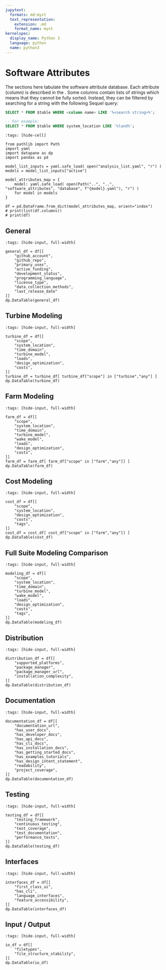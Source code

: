 ```yaml
---
jupytext:
  formats: md:myst
  text_representation:
    extension: .md
    format_name: myst
kernelspec:
  display_name: Python 3
  language: python
  name: python3
---
```


# Software Attributes

The sections here tabulate the software attribute database.
Each attribute (column) is described in the [](schema).
Some columns contain lists of strings which means that they cannot be fully sorted.
Instead, they can be filtered by searching for a string with the following Sequel query:

```sql
SELECT * FROM $table WHERE <column name> LIKE '%<search string>%';

-- For example:
SELECT * FROM $table WHERE system_location LIKE '%land%';
```

```{code-cell} ipython3
:tags: [hide-cell]

from pathlib import Path
import yaml
import datapane as dp
import pandas as pd

model_list_inputs = yaml.safe_load( open("analysis_list.yaml", "r") )
models = model_list_inputs["active"]

model_attributes_map = {
    model: yaml.safe_load( open(Path("..", "..", "software_attributes", "database", f"{model}.yaml"), "r") )
    for model in models
}

df = pd.DataFrame.from_dict(model_attributes_map, orient="index")
# print(list(df.columns))
# print(df)
```

## General
```{code-cell} ipython3
:tags: [hide-input, full-width]

general_df = df[[
    "github_account",
    "github_repo",
    "primary_uses",
    "active_funding",
    "development_status",
    "programming_language",
    "license_type",
    "data_collection_methods",
    "last_release_date"
]]
dp.DataTable(general_df)
```

## Turbine Modeling
```{code-cell} ipython3
:tags: [hide-input, full-width]

turbine_df = df[[
    "scope",
    "system_location",
    "time_domain",
    "turbine_model",
    "loads",
    "design_optimization",
    "costs",
]]
turbine_df = turbine_df[ turbine_df["scope"] in ["turbine","any"] ]
dp.DataTable(turbine_df)
```

## Farm Modeling
```{code-cell} ipython3
:tags: [hide-input, full-width]

farm_df = df[[
    "scope",
    "system_location",
    "time_domain",
    "turbine_model",
    "wake_model",
    "loads",
    "design_optimization",
    "costs",
]]
farm_df = farm_df[ farm_df["scope" in ["farm","any"]] ]
dp.DataTable(farm_df)
```

## Cost Modeling
```{code-cell} ipython3
:tags: [hide-input, full-width]

cost_df = df[[
    "scope",
    "system_location",
    "design_optimization",
    "costs",
    "tags",
]]
cost_df = cost_df[ cost_df["scope" in ["farm","any"]] ]
dp.DataTable(cost_df)
```

## Full Suite Modeling Comparison
```{code-cell} ipython3
:tags: [hide-input, full-width]

modeling_df = df[[
    "scope",
    "system_location",
    "time_domain",
    "turbine_model",
    "wake_model",
    "loads",
    "design_optimization",
    "costs",
    "tags",
]]
dp.DataTable(modeling_df)
```

## Distribution
```{code-cell} ipython3
:tags: [hide-input, full-width]

distribution_df = df[[
    "supported_platforms",
    "package_manager",
    "package_manager_url",
    "installation_complexity",
]]
dp.DataTable(distribution_df)
```

## Documentation
```{code-cell} ipython3
:tags: [hide-input, full-width]

documentation_df = df[[
    "documentation_url",
    "has_user_docs",
    "has_developer_docs",
    "has_api_docs",
    "has_cli_docs",
    "has_installation_docs",
    "has_getting_started_docs",
    "has_examples_tutorials",
    "has_design_intent_statement",
    "readability",
    "project_coverage",
]]
dp.DataTable(documentation_df)
```

## Testing
```{code-cell} ipython3
:tags: [hide-input, full-width]

testing_df = df[[
    "testing_framework",
    "continuous_testing",
    "test_coverage",
    "test_documentation",
    "performance_tests",
]]
dp.DataTable(testing_df)
```

## Interfaces
```{code-cell} ipython3
:tags: [hide-input, full-width]

interfaces_df = df[[
    "first_class_ui",
    "has_cli",
    "language_interfaces",
    "feature_accessibility",
]]
dp.DataTable(interfaces_df)
```

## Input / Output
```{code-cell} ipython3
:tags: [hide-input, full-width]

io_df = df[[
    "filetypes",
    "file_structure_stability",
]]
dp.DataTable(io_df)
```

